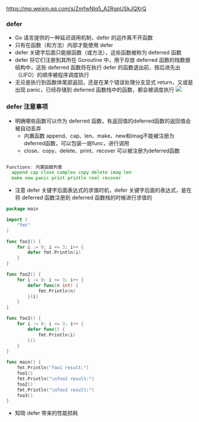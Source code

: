 https://mp.weixin.qq.com/s/ZmfwNlq5_A2RgpUSkJQXrQ

### defer
- Go 语言提供的一种延迟调用机制，defer 的运作离不开函数
- 只有在函数（和方法）内部才能使用 defer
- defer 关键字后面只能接函数（或方法），这些函数被称为 deferred 函数
- defer 将它们注册到其所在 Goroutine 中，用于存放 deferred 函数的栈数据结构中，这些 deferred 函数将在执行 defer 的函数退出前，按后进先出（LIFO）的顺序被程序调度执行
- 无论是执行到函数体尾部返回，还是在某个错误处理分支显式 return，又或是出现 panic，已经存储到 deferred 函数栈中的函数，都会被调度执行
![](/images/golang/defer.jpg)

### defer 注意事项
- 明确哪些函数可以作为 deferred 函数，有返回值的deferred函数的返回值会被自动丢弃
    - 内置函数 append、cap、len、make、new和imag不能被注册为deferred函数，可以包装一层func，进行调用
    - close、copy、delete、print、recover 可以被注册为deferred函数
```go

Functions: 内置函数列表
  append cap close complex copy delete imag len 
  make new panic print println real recover
```
- 注意 defer 关键字后面表达式的求值时机，defer 关键字后面的表达式，是在将 deferred 函数注册到 deferred 函数栈的时候进行求值的
```go
package main

import (
	"fmt"
)

func foo1() {
	for i := 0; i <= 3; i++ {
		defer fmt.Println(i)
	}
}

func foo2() {
	for i := 0; i <= 3; i++ {
		defer func(n int) {
			fmt.Println(n)
		}(i)
	}
}

func foo3() {
	for i := 0; i <= 3; i++ {
		defer func() {
			fmt.Println(i)
		}()
	}
}

func main() {
	fmt.Println("foo1 result:")
	foo1()
	fmt.Println("\nfoo2 result:")
	foo2()
	fmt.Println("\nfoo3 result:")
	foo3()
}

```

- 知晓 defer 带来的性能损耗